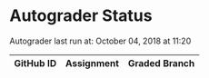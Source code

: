 # Autograder Status
Autograder last run at: October 04, 2018 at 11:20

| GitHub ID | Assignment | Graded Branch |
|-----------|------------|---------------|
